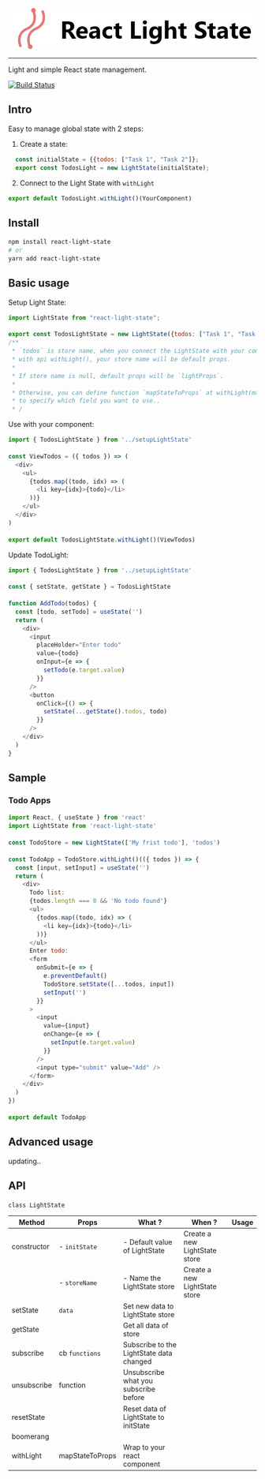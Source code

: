 <img src="https://raw.githubusercontent.com/fozg/react-light-state/dev/images/react-light-state-logo-github.png">

---

Light and simple React state management.

[![Build Status](https://fozg.visualstudio.com/react-light-state/_apis/build/status/fozg.react-light-state?branchName=master)](https://fozg.visualstudio.com/react-light-state/_build/latest?definitionId=13&branchName=master)

## Intro

Easy to manage global state with 2 steps:

1. Create a state:

```js
  const initialState = {{todos: ["Task 1", "Task 2"]};
  export const TodosLight = new LightState(initialState);
```

2. Connect to the Light State with `withLight`

```js
export default TodosLight.withLight()(YourComponent)
```

## Install

```sh
npm install react-light-state
# or
yarn add react-light-state
```

## Basic usage

Setup Light State:

```js
import LightState from "react-light-state";

export const TodosLightState = new LightState({todos: ["Task 1", "Task 2"]}, "todos");
/**
 * `todos` is store name, when you connect the LightState with your component
 * with api withLight(), your store name will be default props.
 *
 * If store name is null, default props will be `lightProps`.
 *
 * Otherwise, you can define function `mapStateToProps` at withLight(mapStateToProps)
 * to specify which field you want to use..
 * /
```

Use with your component:

```js
import { TodosLightState } from '../setupLightState'

const ViewTodos = ({ todos }) => (
  <div>
    <ul>
      {todos.map((todo, idx) => (
        <li key={idx}>{todo}</li>
      ))}
    </ul>
  </div>
)

export default TodosLightState.withLight()(ViewTodos)
```

Update TodoLight:

```js
import { TodosLightState } from '../setupLightState'

const { setState, getState } = TodosLightState

function AddTodo(todos) {
  const [todo, setTodo] = useState('')
  return (
    <div>
      <input
        placeHolder="Enter todo"
        value={todo}
        onInput={e => {
          setTodo(e.target.value)
        }}
      />
      <button
        onClick={() => {
          setState(...getState().todos, todo)
        }}
      />
    </div>
  )
}
```

## Sample

### Todo Apps

```js
import React, { useState } from 'react'
import LightState from 'react-light-state'

const TodoStore = new LightState(['My frist todo'], 'todos')

const TodoApp = TodoStore.withLight()(({ todos }) => {
  const [input, setInput] = useState('')
  return (
    <div>
      Todo list:
      {todos.length === 0 && 'No todo found'}
      <ul>
        {todos.map((todo, idx) => (
          <li key={idx}>{todo}</li>
        ))}
      </ul>
      Enter todo:
      <form
        onSubmit={e => {
          e.preventDefault()
          TodoStore.setState([...todos, input])
          setInput('')
        }}
      >
        <input
          value={input}
          onChange={e => {
            setInput(e.target.value)
          }}
        />
        <input type="submit" value="Add" />
      </form>
    </div>
  )
})

export default TodoApp
```

## Advanced usage

updating..

## API

`class LightState`

| Method      | Props                       | What ?                                                    | When ?                        | Usage |
| ----------- | --------------------------- | --------------------------------------------------------- | ----------------------------- | ----- |
| constructor | - `initState`               | - Default value of LightState                             | Create a new LightState store |       |
|             | - `storeName`               | - Name the LightState store                               | Create a new LightState store |       |
| setState    | `data`                      | Set new data to LightState store                          |                               |       |
| getState    |                             | Get all data of store                                     |                               |       |
| subscribe   | cb `functions`              | Subscribe to the LightState data changed                  |                               |       |
| unsubscribe | function                    | Unsubscribe what you subscribe before                     |                               |       |
| resetState  |                             | Reset data of LightState to initState                     |                               |       |
| boomerang   |                             |                                                           |                               |       |
| withLight   | mapStateToProps             | Wrap to your react component                              |                               |       |
